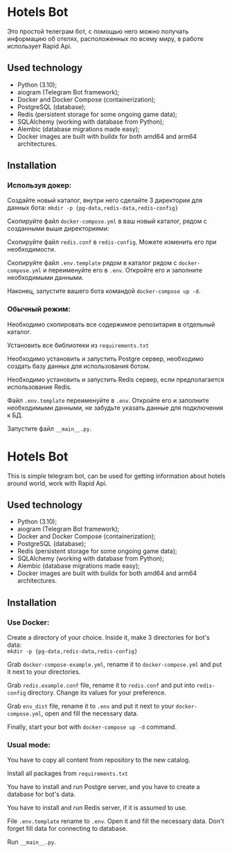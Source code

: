 # Hotels Bot
Это простой телеграм бот, 
с помощью него можно получать информацию об отелях, расположенных по всему миру,
в работе использует Rapid Api.

## Used technology
* Python (3.10);
* aiogram (Telegram Bot framework);
* Docker and Docker Compose (containerization);
* PostgreSQL (database);
* Redis (persistent storage for some ongoing game data);
* SQLAlchemy (working with database from Python);
* Alembic (database migrations made easy);
* Docker images are built with buildx for both amd64 and arm64 architectures.

## Installation

### Используя докер:
Создайте новый каталог, внутри него сделайте 3 директории для данных бота:
`mkdir -p {pg-data,redis-data,redis-config}`

Скопируйте файл `docker-compose.yml` в ваш новый каталог, рядом с созданными выше директориями:

Скопируйте файл `redis.conf` в `redis-config`. Можете изменить его при необходимости.

Скопируйте файл `.env.template` рядом в каталог рядом с `docker-compose.yml` и переименуйте его в `.env`.
Откройте его и заполните необходимыми данными.

Наконец, запустите вашего бота командой `docker-compose up -d`.


### Обычный режим:
Необходимо скопировать все содержимое репозитария в отдельный каталог.

Установить все библиотеки из `requirements.txt`

Необходимо установить и запустить Postgre сервер, необходимо создать базу данных для использования ботом.

Необходимо установить и запустить Redis сервер, если предполагается использование Redis.

Файл `.env.template` переименуйте в `.env`. Откройте его и заполните необходимыми данными, не забудьте указать
данные для подключения к БД.

Запустите файл `__main__.py`.

# Hotels Bot
This is simple telegram bot,
can be used for getting information about hotels around world,
work with Rapid Api.

## Used technology
* Python (3.10);
* aiogram (Telegram Bot framework);
* Docker and Docker Compose (containerization);
* PostgreSQL (database);
* Redis (persistent storage for some ongoing game data);
* SQLAlchemy (working with database from Python);
* Alembic (database migrations made easy);
* Docker images are built with buildx for both amd64 and arm64 architectures.

## Installation

### Use Docker:
Create a directory of your choice. Inside it, make 3 directories for bot's data:  
`mkdir -p {pg-data,redis-data,redis-config}`

Grab `docker-compose-example.yml`, rename it to `docker-compose.yml` and put it next to your 
directories.

Grab `redis.example.conf` file, rename it to `redis.conf` and put into `redis-config` directory. 
Change its values for your preference.

Grab `env_dist` file, rename it to `.env` and put it next to your `docker-compose.yml`, open 
and fill the necessary data.

Finally, start your bot with `docker-compose up -d` command.

### Usual mode:
You have to copy all content from repository to the new catalog. 

Install all packages from `requirements.txt`

You have to install and run Postgre server, and you have to create a database for bot's data.

You have to install and run Redis server, if it is assumed to use.

File `.env.template` rename to `.env`. Open it and fill the necessary data. Don't forget fill data 
for connecting to database.

Run `__main__.py`.